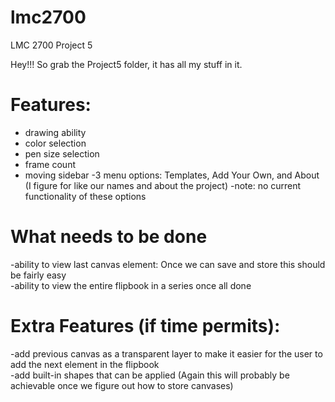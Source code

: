 # lmc2700
LMC 2700 Project 5

Hey!!! So grab the Project5 folder, it has all my stuff in it.

# Features:  
  - drawing ability  
  - color selection  
  - pen size selection  
  - frame count  
  - moving sidebar 
        -3 menu options: Templates, Add Your Own, and About (I figure for like our names and about the project)
        -note: no current functionality of these options
        
        

  
 # What needs to be done
 
  
  -ability to view last canvas element: Once we can save and store this should be fairly easy   
  -ability to view the entire flipbook in a series once all done
 
 
 # Extra Features (if time permits):  
  -add previous canvas as a transparent layer to make it easier for the user to add the next element in the flipbook  
  -add built-in shapes that can be applied (Again this will probably be achievable once we figure out how to store canvases)

